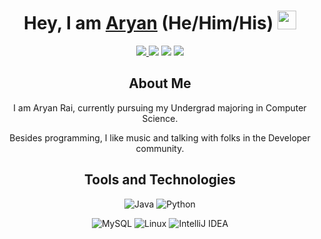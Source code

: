<!-------------------------------------------------------Hey, I'm Aryan------------------------------>
<div align="center">
    <h1>Hey, I am <a href="https://twitter.com/Aryann_nnn" target="_blank">Aryan</a> (He/Him/His) <img src="https://media.giphy.com/media/hvRJCLFzcasrR4ia7z/giphy.gif" width="30px">
</h1>
</div>

<!----------------------------------------------------Social Media------------------------------------------->

<div align="center">

<a href="https://www.linkedin.com/in/aaryanrr/"><img src="https://img.shields.io/badge/linkedin-%230077B5.svg?style=for-the-badge&logo=linkedin&logoColor=white)">
</a>
<a href="https://twitter.com/Aryann_nnn"><img src="https://img.shields.io/badge/Twitter-1DA1F2?style=for-the-badge&logo=twitter&logoColor=white"></a>
<a href="https://stackoverflow.com/users/16052153/aaryanrr?tab=profile"><img src="https://img.shields.io/badge/Stack_Overflow-FE7A16?style=for-the-badge&logo=stack-overflow&logoColor=white"></a>
<a href="https://www.hackerrank.com/raiaryan2422"><img src="https://img.shields.io/badge/-Hackerrank-2EC866?style=for-the-badge&logo=HackerRank&logoColor=white"></a>

</div>

<!---------------------------------------------------------- About Me---------------------------------------------------->
<div align="center">
    <h2>About Me</h2>
    <p>I am Aryan Rai, currently pursuing my Undergrad majoring in Computer Science.</p>
    <p>Besides programming, I like music and talking with folks in the Developer community.</p>
</div>

<!-------------------------------------------------------Tools and Technologies----------------------------------------->

<div align="center">
    <h2>Tools and Technologies</h2>

![Java](https://img.shields.io/badge/java-%23ED8B00.svg?style=for-the-badge&logo=java&logoColor=white)
![Python](https://img.shields.io/badge/Python-FFD43B?style=for-the-badge&logo=python&logoColor=darkgreen)

![MySQL](https://img.shields.io/badge/MySQL-00000F?style=for-the-badge&logo=mysql&logoColor=white)
![Linux](https://img.shields.io/badge/Linux-FCC624?style=for-the-badge&logo=linux&logoColor=black)
![IntelliJ IDEA](https://img.shields.io/badge/IntelliJIDEA-000000.svg?style=for-the-badge&logo=intellij-idea&logoColor=white)


</div>
